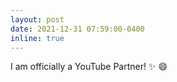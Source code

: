 ```yaml
---
layout: post
date: 2021-12-31 07:59:00-0400
inline: true
---
```


I am officially a YouTube Partner! :sparkles: :smile:
